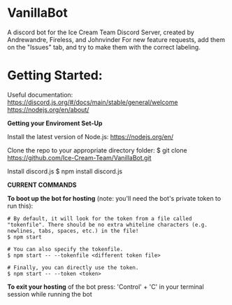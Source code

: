 # VanillaBot
A discord bot for the Ice Cream Team Discord Server, created by Andrewandre, Fireless, and Johnvinder
For new feature requests, add them on the "Issues" tab, and try to make them with the correct labeling.

# Getting Started:

Useful documentation:
https://discord.js.org/#/docs/main/stable/general/welcome
https://nodejs.org/en/about/


**Getting your Enviroment Set-Up**

Install the latest version of Node.js:
https://nodejs.org/en/

Clone the repo to your appropriate directory folder:
$ git clone https://github.com/Ice-Cream-Team/VanillaBot.git

Install discord.js
$ npm install discord.js


**CURRENT COMMANDS**

**To boot up the bot for hosting** (note: you'll need the bot's private token to run this):
```
# By default, it will look for the token from a file called "tokenfile". There should be no extra whiteline characters (e.g. newlines, tabs, spaces, etc.) in the file!
$ npm start 

# You can also specify the tokenfile.
$ npm start -- --tokenfile <different token file>

# Finally, you can directly use the token.
$ npm start -- --token <token>
```

**To exit your hosting** of the bot press: 'Control' + 'C' in your terminal session while running the bot
